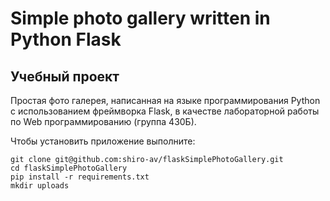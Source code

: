 # Simple photo gallery written in Python Flask
## Учебный проект
Простая фото галерея, написанная на языке программирования Python с использованием фреймворка Flask, в качестве лабораторной работы по Web программированию (группа 430Б).

Чтобы установить приложение выполните:
```
git clone git@github.com:shiro-av/flaskSimplePhotoGallery.git
cd flaskSimplePhotoGallery
pip install -r requirements.txt
mkdir uploads
```

